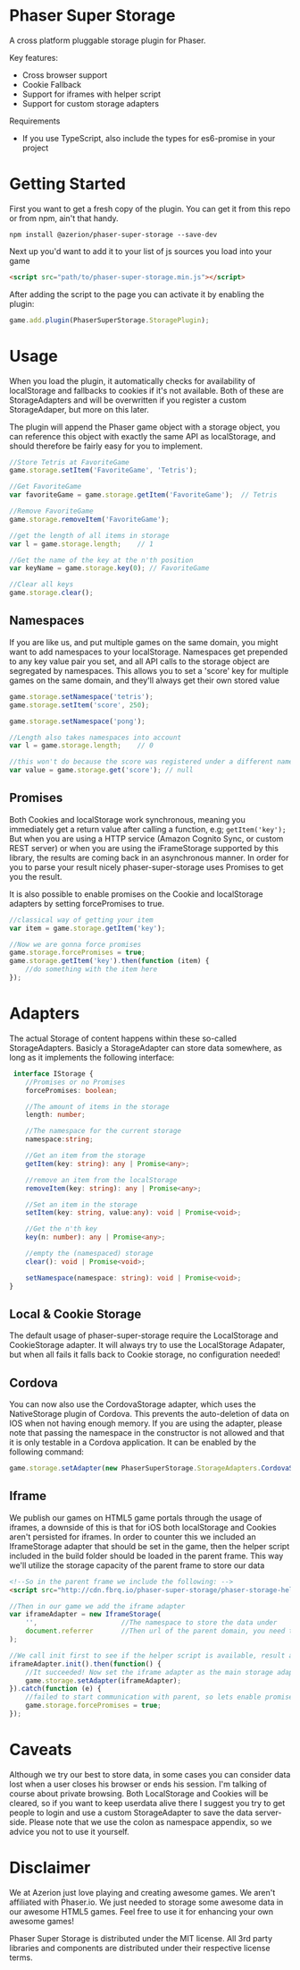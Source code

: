Phaser Super Storage
====================
A cross platform pluggable storage plugin for Phaser.

Key features:
 - Cross browser support
 - Cookie Fallback
 - Support for iframes with helper script
 - Support for custom storage adapters
 
Requirements
 - If you use TypeScript, also include the types for es6-promise in your project

Getting Started
===============
First you want to get a fresh copy of the plugin. You can get it from this repo or from npm, ain't that handy.
```
npm install @azerion/phaser-super-storage --save-dev
```

Next up you'd want to add it to your list of js sources you load into your game
```html
<script src="path/to/phaser-super-storage.min.js"></script>
```

After adding the script to the page you can activate it by enabling the plugin:
```javascript
game.add.plugin(PhaserSuperStorage.StoragePlugin);
```

Usage
=====
When you load the plugin, it automatically checks for availability of localStorage and fallbacks to cookies if it's not available.
Both of these are StorageAdapters and will be overwritten if you register a custom StorageAdaper, but more on this later.

The plugin will append the Phaser game object with a storage object, you can reference this object with exactly the same API as localStorage, and should therefore be fairly easy for you to implement.

```javascript
//Store Tetris at FavoriteGame
game.storage.setItem('FavoriteGame', 'Tetris');

//Get FavoriteGame
var favoriteGame = game.storage.getItem('FavoriteGame');  // Tetris

//Remove FavoriteGame
game.storage.removeItem('FavoriteGame');

//get the length of all items in storage
var l = game.storage.length;    // 1

//Get the name of the key at the n'th position
var keyName = game.storage.key(0); // FavoriteGame

//Clear all keys
game.storage.clear();
```

Namespaces
----------
If you are like us, and put multiple games on the same domain, you might want to add namespaces to your localStorage. Namespaces get prepended to any key value pair you set, and all API calls to the storage object are segregated by namespaces.
This allows you to set a 'score' key for multiple games on the same domain, and they'll always get their own stored value

```javascript
game.storage.setNamespace('tetris');
game.storage.setItem('score', 250);

game.storage.setNamespace('pong');

//Length also takes namespaces into account
var l = game.storage.length;    // 0

//this won't do because the score was registered under a different namespace
var value = game.storage.get('score'); // null

```

Promises
--------
Both Cookies and localStorage work synchronous, meaning you immediately get a return value after calling a function, e.g; `getItem('key');`
But when you are using a HTTP service (Amazon Cognito Sync, or custom REST server) or when you are using the iFrameStorage supported by this library, the results are coming back in an asynchronous manner.
In order for you to parse your result nicely phaser-super-storage uses Promises to get you the result.

It is also possible to enable promises on the Cookie and localStorage adapters by setting forcePromises to true.
```javascript
//classical way of getting your item
var item = game.storage.getItem('key');

//Now we are gonna force promises
game.storage.forcePromises = true;
game.storage.getItem('key').then(function (item) {
    //do something with the item here
});
```

Adapters
========
The actual Storage of content happens within these so-called StorageAdapters. Basicly a StorageAdapter can store data somewhere, as long as it implements the following interface:
```typescript
 interface IStorage {
    //Promises or no Promises
    forcePromises: boolean;

    //The amount of items in the storage
    length: number;

    //The namespace for the current storage
    namespace:string;

    //Get an item from the storage
    getItem(key: string): any | Promise<any>;

    //remove an item from the localStorage
    removeItem(key: string): any | Promise<any>;

    //Set an item in the storage
    setItem(key: string, value:any): void | Promise<void>;

    //Get the n'th key
    key(n: number): any | Promise<any>;

    //empty the (namespaced) storage
    clear(): void | Promise<void>;

    setNamespace(namespace: string): void | Promise<void>;
}
```

Local & Cookie Storage
----------------------
The default usage of phaser-super-storage require the LocalStorage and CookieStorage adapter. It will always try to use the LocalStorage Adapater, but when all fails it falls back to Cookie storage, no configuration needed!

Cordova
-------
You can now also use the CordovaStorage adapter, which uses the NativeStorage plugin of Cordova. This prevents the auto-deletion of data on IOS when not having enough memory. If you are using the adapter, please note that passing the namespace in the constructor is not allowed and that it is only testable in a Cordova application. It can be enabled by the following command:
```javascript
game.storage.setAdapter(new PhaserSuperStorage.StorageAdapters.CordovaStorage());
```


Iframe
------
We publish our games on HTML5 game portals through the usage of iframes, a downside of this is that for iOS both localStorage and Cookies aren't persisted for iframes. In order to counter this we included an IframeStorage adapter that should be set in the game, then the helper script included in the build folder should be loaded in the parent frame.
This way we'll utilize the storage capacity of the parent frame to store our data

```html
<!--So in the parent frame we include the following: -->
<script src="http://cdn.fbrq.io/phaser-super-storage/phaser-storage-helper.min.js" type="text/javascript"></script>
```

```javascript
//Then in our game we add the iframe adapter
var iframeAdapter = new IframeStorage(
    '',                     //The namespace to store the data under
    document.referrer       //Then url of the parent domain, you need this for security reasons
);

//We call init first to see if the helper script is available, result as a Promise due to asynchronous communication
iframeAdapter.init().then(function() {
    //It succeeded! Now set the iframe adapter as the main storage adapter
    game.storage.setAdapter(iframeAdapter);
}).catch(function (e) {
    //failed to start communication with parent, so lets enable promises on the original storage adapter to keep the API the same
    game.storage.forcePromises = true;
});
```

Caveats
=======
Although we try our best to store data, in some cases you can consider data lost when a user closes his browser or ends his session. I'm talking of course about private browsing. Both LocalStorage and Cookies will be cleared, so if you want to keep userdata alive there I suggest you try to get people to login and use a custom StorageAdapter to save the data server-side. Please note that we use the colon as namespace appendix, so we advice you not to use it yourself.   

Disclaimer
==========
We at Azerion just love playing and creating awesome games. We aren't affiliated with Phaser.io. We just needed to storage some awesome data in our awesome HTML5 games. Feel free to use it for enhancing your own awesome games!

Phaser Super Storage is distributed under the MIT license. All 3rd party libraries and components are distributed under their
respective license terms.
